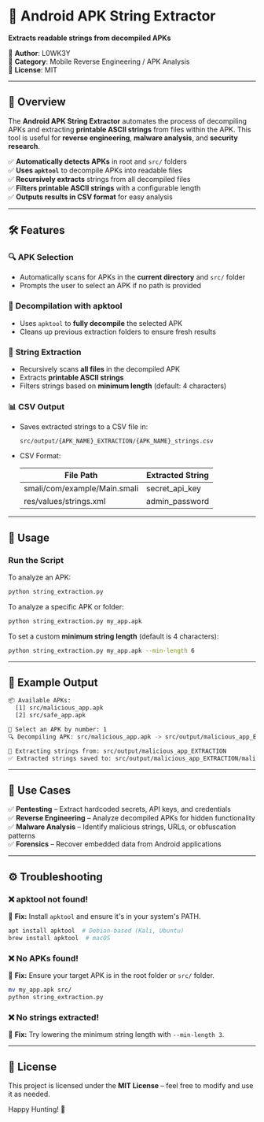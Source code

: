 # 📌 Android APK String Extractor  

**Extracts readable strings from decompiled APKs**  

🔹 **Author**: L0WK3Y  
🔹 **Category**: Mobile Reverse Engineering / APK Analysis  
🔹 **License**: MIT  

---

## 🎯 Overview  

The **Android APK String Extractor** automates the process of decompiling APKs and extracting **printable ASCII strings** from files within the APK. This tool is useful for **reverse engineering**, **malware analysis**, and **security research**.  

✅ **Automatically detects APKs** in root and `src/` folders  
✅ **Uses `apktool`** to decompile APKs into readable files  
✅ **Recursively extracts** strings from all decompiled files  
✅ **Filters printable ASCII strings** with a configurable length  
✅ **Outputs results in CSV format** for easy analysis  

---

## 🛠️ Features  

### 🔍 **APK Selection**  
- Automatically scans for APKs in the **current directory** and `src/` folder  
- Prompts the user to select an APK if no path is provided  

### 🔄 **Decompilation with apktool**  
- Uses `apktool` to **fully decompile** the selected APK  
- Cleans up previous extraction folders to ensure fresh results  

### 📑 **String Extraction**  
- Recursively scans **all files** in the decompiled APK  
- Extracts **printable ASCII strings**  
- Filters strings based on **minimum length** (default: 4 characters)  

### 📊 **CSV Output**  
- Saves extracted strings to a CSV file in:  

  ```
  src/output/{APK_NAME}_EXTRACTION/{APK_NAME}_strings.csv
  ```
- CSV Format:  

  | File Path | Extracted String |
  |-----------|-----------------|
  | smali/com/example/Main.smali | secret_api_key |
  | res/values/strings.xml | admin_password |

---

## 🔧 Usage  

### **Run the Script**  

To analyze an APK:  

```sh
python string_extraction.py
```

To analyze a specific APK or folder:  

```sh
python string_extraction.py my_app.apk
```

To set a custom **minimum string length** (default is 4 characters):  

```sh
python string_extraction.py my_app.apk --min-length 6
```

---

## 📄 Example Output  

```sh
📦 Available APKs:
  [1] src/malicious_app.apk
  [2] src/safe_app.apk

🔹 Select an APK by number: 1
🔍 Decompiling APK: src/malicious_app.apk -> src/output/malicious_app_EXTRACTION

📑 Extracting strings from: src/output/malicious_app_EXTRACTION
✅ Extracted strings saved to: src/output/malicious_app_EXTRACTION/malicious_app_strings.csv
```

---

## 📌 Use Cases  

✅ **Pentesting** – Extract hardcoded secrets, API keys, and credentials  
✅ **Reverse Engineering** – Analyze decompiled APKs for hidden functionality  
✅ **Malware Analysis** – Identify malicious strings, URLs, or obfuscation patterns  
✅ **Forensics** – Recover embedded data from Android applications  

---

## ⚙️ Troubleshooting  

### ❌ **apktool not found!**  
🔹 **Fix:** Install `apktool` and ensure it's in your system's PATH.  

```sh
apt install apktool  # Debian-based (Kali, Ubuntu)
brew install apktool  # macOS
```

### ❌ **No APKs found!**  
🔹 **Fix:** Ensure your target APK is in the root folder or `src/` folder.  

```sh
mv my_app.apk src/
python string_extraction.py
```

### ❌ **No strings extracted!**  
🔹 **Fix:** Try lowering the minimum string length with `--min-length 3`.  

---

## 📜 License  
This project is licensed under the **MIT License** – feel free to modify and use it as needed.  


Happy Hunting! 🚀